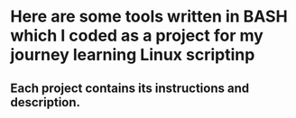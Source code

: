 # Here are some tools written in BASH which I coded as a project for my journey learning Linux scriptinp
## Each project contains its instructions and description.

